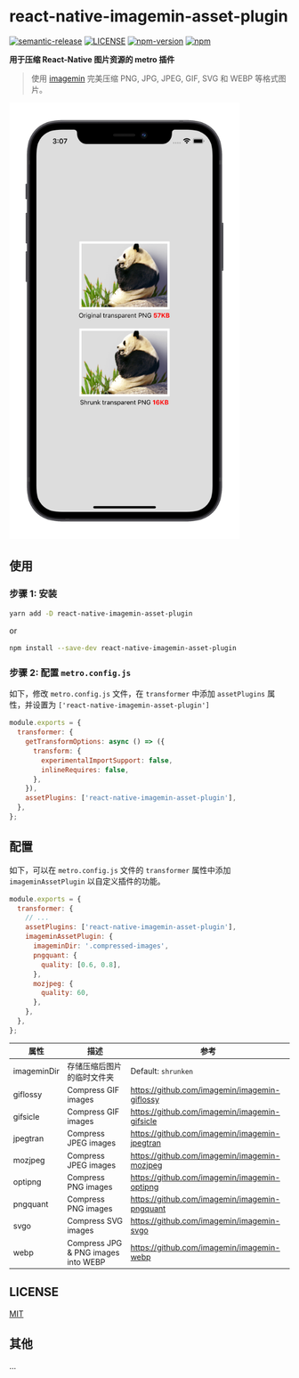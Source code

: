 # react-native-imagemin-asset-plugin

[![semantic-release](https://img.shields.io/badge/%20%20%F0%9F%93%A6%F0%9F%9A%80-semantic--release-e10079.svg)](https://github.com/semantic-release/semantic-release)
[![LICENSE](https://img.shields.io/badge/license-MIT-blue)](./LICENSE)
[![npm-version](https://img.shields.io/npm/v/react-native-imagemin-asset-plugin)](https://www.npmjs.com/package/react-native-imagemin-asset-plugin)
[![npm](https://img.shields.io/npm/dm/react-native-imagemin-asset-plugin.svg)](https://www.npmjs.com/package/react-native-imagemin-asset-plugin)

**用于压缩 React-Native 图片资源的 metro 插件**

> 使用 [imagemin](https://github.com/imagemin/imagemin) 完美压缩 PNG, JPG, JPEG, GIF, SVG 和 WEBP 等格式图片。

<img width="414px" src="https://github.com/iChengbo/react-native-imagemin-asset-plugin/blob/next/example.png?raw=true" alt="example" />

## 使用

### 步骤 1: 安装

```sh
yarn add -D react-native-imagemin-asset-plugin
```

or

```sh
npm install --save-dev react-native-imagemin-asset-plugin
```

### 步骤 2: 配置 `metro.config.js`

如下，修改 `metro.config.js` 文件，在 `transformer` 中添加 `assetPlugins` 属性，并设置为 `['react-native-imagemin-asset-plugin']`

```js
module.exports = {
  transformer: {
    getTransformOptions: async () => ({
      transform: {
        experimentalImportSupport: false,
        inlineRequires: false,
      },
    }),
    assetPlugins: ['react-native-imagemin-asset-plugin'],
  },
};
```

## 配置

如下，可以在 `metro.config.js` 文件的 `transformer` 属性中添加 `imageminAssetPlugin` 以自定义插件的功能。


```js
module.exports = {
  transformer: {
    // ...
    assetPlugins: ['react-native-imagemin-asset-plugin'],
    imageminAssetPlugin: {
      imageminDir: '.compressed-images',
      pngquant: {
        quality: [0.6, 0.8],
      },
      mozjpeg: {
        quality: 60,
      },
    },
  },
};
```

| 属性      | 描述                                   | 参考                                                    |
| ----------- | --------------------------------------------- | ------------------------------------------------------------ |
| imageminDir | 存储压缩后图片的临时文件夹 | Default: `shrunken` |
| giflossy    | Compress GIF images                           | https://github.com/imagemin/imagemin-giflossy                |
| gifsicle    | Compress GIF images                           | https://github.com/imagemin/imagemin-gifsicle                |
| jpegtran    | Compress JPEG images                          | https://github.com/imagemin/imagemin-jpegtran                |
| mozjpeg     | Compress JPEG images                          | https://github.com/imagemin/imagemin-mozjpeg                 |
| optipng     | Compress PNG images                           | https://github.com/imagemin/imagemin-optipng                 |
| pngquant    | Compress PNG images                           | https://github.com/imagemin/imagemin-pngquant                |
| svgo        | Compress SVG images                           | https://github.com/imagemin/imagemin-svgo                    |
| webp        | Compress JPG & PNG images into WEBP           | https://github.com/imagemin/imagemin-webp                    |


## LICENSE

[MIT](./LICENSE)

## 其他 

...
